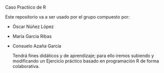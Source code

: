 Caso Practiico de R 

Este repositorio va a ser usado por el grupo compuesto por:

- Óscar Núñez López
- María García Ribas
- Consuelo Azaña García

  Tendrá fines didáticos y de aprendizaje; para ello iremos subiendo y modificando un Ejercicio práctico
  basado en programación R de forma colaborativa.
